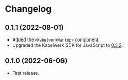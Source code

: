# Changelog

## 0.1.1 (2022-08-01)

- Added the `<KabelwerkMarkup>` component.
- Upgraded the Kabelwerk SDK for JavaScript to [0.3.2](https://github.com/kabelwerk/sdk-js/releases/tag/v0.3.2).

## 0.1.0 (2022-06-06)

- First release.
